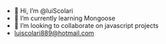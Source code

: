 <head><link rel="stylesheet" href="https://cdn.jsdelivr.net/gh/devicons/devicon@v2.14.0/devicon.min.css">
 </head>
 
 <body> 
  
  <i class="devicon-html5-plain colored"></i>
  
- 👋 Hi, I’m @luiScolari
- 🌱 I’m currently learning Mongoose
- 💞️ I’m looking to collaborate on javascript projects
- luiscolari889@hotmail.com

</body>
